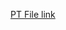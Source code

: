 [PT File link](https://drive.google.com/file/d/1-1-f8KShYYNKOfM2jJgnUgnKJAVbkVNp/view?usp=drive_link)
